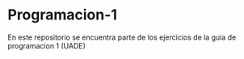 # Programacion-1

En este repositorio se encuentra parte de los ejercicios de la guia de programacion 1 (UADE)
